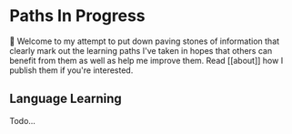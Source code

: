 # Paths In Progress

👋 Welcome to my attempt to put down paving stones of information that clearly mark out the learning paths I've taken in hopes that others can benefit from them as well as help me improve them. Read [[about]] how I publish them if you're interested.

## Language Learning

Todo...

